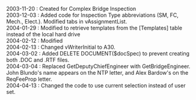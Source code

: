2003-11-20 : Created for Complex Bridge Inspection  2003-12-03 : Added code for Inspection Type abbreviations (SM, FC, Mech., Elect.).  Modified tabs in vAssignmentList.  2004-01-29 : Modified to retrieve templates from the [Templates] table instead of the local hard drive  2004-02-12 : Modified  2004-02-13 : Changed vWriterInitial to A30.  2004-03-02 : Added DELETE DOCUMENT($docSpec) to prevent creating both .DOC and .RTF files.  2004-03-04 : Replaced GetDeputyChiefEngineer with GetBridgeEngineer.  John Blundo's name appears on the NTP letter, and Alex Bardow's on the ReqFeeProp letter.  2004-04-13 : Changed the code to use current selection instead of user set.